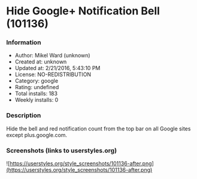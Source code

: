# Hide Google+ Notification Bell (101136)

### Information
- Author: Mikel Ward (unknown)
- Created at: unknown
- Updated at: 2/21/2016, 5:43:10 PM
- License: NO-REDISTRIBUTION
- Category: google
- Rating: undefined
- Total installs: 183
- Weekly installs: 0


### Description
Hide the bell and red notification count from the top bar on all Google sites except plus.google.com.


### Screenshots (links to userstyles.org)
![https://userstyles.org/style_screenshots/101136-after.png](https://userstyles.org/style_screenshots/101136-after.png)


